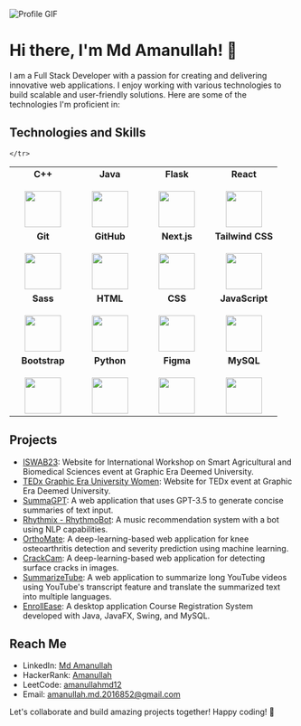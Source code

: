 ![Profile GIF](https://media.giphy.com/media/v1.Y2lkPTc5MGI3NjExazljYzYyYW5nMWxkdGtreDZuamo0dG42NTI1M2V3bW01YnBrMnR4NSZlcD12MV9pbnRlcm5hbF9naWZfYnlfaWQmY3Q9cw/WUlplcMpOCEmTGBtBW/giphy.gif)

# Hi there, I'm Md Amanullah! 👋

I am a Full Stack Developer with a passion for creating and delivering innovative web applications. I enjoy working with various technologies to build scalable and user-friendly solutions. Here are some of the technologies I'm proficient in:

## Technologies and Skills

<table>
  <tbody>
    <tr valign="top">
      <td width="25%" align="center">
        <b>C++</b><br><br>
        <img height="64px" src="https://cdn.svgporn.com/logos/c-plusplus.svg">
      </td>
      <td width="25%" align="center">
        <b>Java</b><br><br>
        <img height="64px" src="https://cdn.svgporn.com/logos/java.svg">
      </td>
      <td width="25%" align="center">
        <b>Flask</b><br><br>
        <img height="64px" src="https://cdn.svgporn.com/logos/flask.svg">
      </td>
      <td width="25%" align="center">
        <b>React</b><br><br>
        <img height="64px" src="https://cdn.svgporn.com/logos/react.svg">
      </td>
    </tr>
    <tr valign="top">
      <td width="25%" align="center">
        <b>Git</b><br><br>
        <img height="64px" src="https://cdn.svgporn.com/logos/git-icon.svg">
      </td>
      <td width="25%" align="center">
        <b>GitHub</b><br><br>
        <img height="64px" src="https://cdn.svgporn.com/logos/github-icon.svg">
      </td>
      <td width="25%" align="center">
        <b>Next.js</b><br><br>
        <img height="64px" src="https://cdn.svgporn.com/logos/nextjs.svg">
      </td>
      <td width="25%" align="center">
        <b>Tailwind CSS</b><br><br>
        <img height="64px" src="https://cdn.svgporn.com/logos/tailwindcss-icon.svg">
      </td>
    </tr>
    <tr valign="top">
      <td width="25%" align="center">
        <b>Sass</b><br><br>
        <img height="64px" src="https://cdn.svgporn.com/logos/sass.svg">
      </td>
      <td width="25%" align="center">
        <b>HTML</b><br><br>
        <img height="64px" src="https://cdn.svgporn.com/logos/html-5.svg">
      </td>
      <td width="25%" align="center">
        <b>CSS</b><br><br>
        <img height="64px" src="https://cdn.svgporn.com/logos/css-3.svg">
      </td>
      <td width="25%" align="center">
        <b>JavaScript</b><br><br>
        <img height="64px" src="https://cdn.svgporn.com/logos/javascript.svg">
      </td>
    </tr>
    <tr valign="top">
      <td width="25%" align="center">
        <b>Bootstrap</b><br><br>
        <img height="64px" src="https://cdn.svgporn.com/logos/bootstrap.svg">
      </td>
      <td width="25%" align="center">
        <b>Python</b><br><br>
        <img height="64px" src="https://cdn.svgporn.com/logos/python.svg">
      </td>
      <td width="25%" align="center">
        <b>Figma</b><br><br>
        <img height="64px" src="https://cdn.svgporn.com/logos/figma.svg">
      </td>
      <td width="25%" align="center">
        <b>MySQL</b><br><br>
        <img height="64px" src="https://cdn.svgporn.com/logos/mysql.svg">
      </td>
      
    </tr>
  </tbody>
</table>


## Projects
- [ISWAB23](https://iswab23.in): Website for International Workshop on Smart Agricultural and Biomedical Sciences event at Graphic Era Deemed University.
- [TEDx Graphic Era University Women](https://tedxgraphicerauniversitywomen.com): Website for TEDx event at Graphic Era Deemed University.
- [SummaGPT](https://summagpt.netlify.app): A web application that uses GPT-3.5 to generate concise summaries of text input.
- [Rhythmix - RhythmoBot](https://github.com/amanullahmd12/Rhythmix---RhythmoBot): A music recommendation system with a bot using NLP capabilities.
- [OrthoMate](https://github.com/amanullahmd12/OrthoMate): A deep-learning-based web application for knee osteoarthritis detection and severity prediction using machine learning.
- [CrackCam](https://github.com/amanullahmd12/CrackCam): A deep-learning-based web application for detecting surface cracks in images.
- [SummarizeTube](https://github.com/amanullahmd12/SummarizeTube): A web application to summarize long YouTube videos using YouTube's transcript feature and translate the summarized text into multiple languages.
- [EnrollEase](https://github.com/amanullahmd12/EnrollEase): A desktop application Course Registration System developed with Java, JavaFX, Swing, and MySQL.



## Reach Me


- LinkedIn: [Md Amanullah](https://www.linkedin.com/in/md-amanullah-6ba173219/)
- HackerRank: [Amanullah](https://www.hackerrank.com/amanullah_md_201)
- LeetCode: [amanullahmd12](https://leetcode.com/amanullahmd12/)
- Email: amanullah.md.2016852@gmail.com

Let's collaborate and build amazing projects together! Happy coding! 🚀


